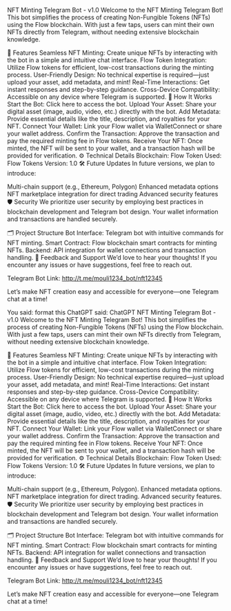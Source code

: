 NFT Minting Telegram Bot - v1.0
Welcome to the NFT Minting Telegram Bot! This bot simplifies the process of creating Non-Fungible Tokens (NFTs) using the Flow blockchain. With just a few taps, users can mint their own NFTs directly from Telegram, without needing extensive blockchain knowledge.

🚀 Features
Seamless NFT Minting: Create unique NFTs by interacting with the bot in a simple and intuitive chat interface.
Flow Token Integration: Utilize Flow tokens for efficient, low-cost transactions during the minting process.
User-Friendly Design: No technical expertise is required—just upload your asset, add metadata, and mint!
Real-Time Interactions: Get instant responses and step-by-step guidance.
Cross-Device Compatibility: Accessible on any device where Telegram is supported.
🌟 How It Works
Start the Bot: Click here to access the bot.
Upload Your Asset: Share your digital asset (image, audio, video, etc.) directly with the bot.
Add Metadata: Provide essential details like the title, description, and royalties for your NFT.
Connect Your Wallet: Link your Flow wallet via WalletConnect or share your wallet address.
Confirm the Transaction: Approve the transaction and pay the required minting fee in Flow tokens.
Receive Your NFT: Once minted, the NFT will be sent to your wallet, and a transaction hash will be provided for verification.
⚙️ Technical Details
Blockchain: Flow
Token Used: Flow Tokens
Version: 1.0
🛠 Future Updates
In future versions, we plan to introduce:

Multi-chain support (e.g., Ethereum, Polygon)
Enhanced metadata options
NFT marketplace integration for direct trading
Advanced security features
🛡️ Security
We prioritize user security by employing best practices in blockchain development and Telegram bot design. Your wallet information and transactions are handled securely.

🗂 Project Structure
Bot Interface: Telegram bot with intuitive commands for NFT minting.
Smart Contract: Flow blockchain smart contracts for minting NFTs.
Backend: API integration for wallet connections and transaction handling.
💬 Feedback and Support
We’d love to hear your thoughts! If you encounter any issues or have suggestions, feel free to reach out.

Telegram Bot Link: http://t.me/mouli1234_bot/nft12345

Let’s make NFT creation easy and accessible for everyone—one Telegram chat at a time!






You said:
format this
ChatGPT said:
ChatGPT
NFT Minting Telegram Bot - v1.0
Welcome to the NFT Minting Telegram Bot! This bot simplifies the process of creating Non-Fungible Tokens (NFTs) using the Flow blockchain. With just a few taps, users can mint their own NFTs directly from Telegram, without needing extensive blockchain knowledge.

🚀 Features
Seamless NFT Minting: Create unique NFTs by interacting with the bot in a simple and intuitive chat interface.
Flow Token Integration: Utilize Flow tokens for efficient, low-cost transactions during the minting process.
User-Friendly Design: No technical expertise required—just upload your asset, add metadata, and mint!
Real-Time Interactions: Get instant responses and step-by-step guidance.
Cross-Device Compatibility: Accessible on any device where Telegram is supported.
🌟 How It Works
Start the Bot: Click here to access the bot.
Upload Your Asset: Share your digital asset (image, audio, video, etc.) directly with the bot.
Add Metadata: Provide essential details like the title, description, and royalties for your NFT.
Connect Your Wallet: Link your Flow wallet via WalletConnect or share your wallet address.
Confirm the Transaction: Approve the transaction and pay the required minting fee in Flow tokens.
Receive Your NFT: Once minted, the NFT will be sent to your wallet, and a transaction hash will be provided for verification.
⚙️ Technical Details
Blockchain: Flow
Token Used: Flow Tokens
Version: 1.0
🛠 Future Updates
In future versions, we plan to introduce:

Multi-chain support (e.g., Ethereum, Polygon).
Enhanced metadata options.
NFT marketplace integration for direct trading.
Advanced security features.
🛡️ Security
We prioritize user security by employing best practices in blockchain development and Telegram bot design. Your wallet information and transactions are handled securely.

🗂 Project Structure
Bot Interface: Telegram bot with intuitive commands for NFT minting.
Smart Contract: Flow blockchain smart contracts for minting NFTs.
Backend: API integration for wallet connections and transaction handling.
💬 Feedback and Support
We’d love to hear your thoughts! If you encounter any issues or have suggestions, feel free to reach out.

Telegram Bot Link: http://t.me/mouli1234_bot/nft12345

Let’s make NFT creation easy and accessible for everyone—one Telegram chat at a time!







 
